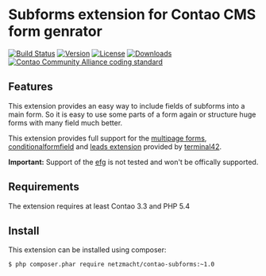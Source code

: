 
Subforms extension for Contao CMS form genrator
===============================================

[![Build Status](http://img.shields.io/travis/netzmacht/contao-subforms/master.svg?style=flat-square)](https://travis-ci.org/netzmacht/contao-subforms)
[![Version](http://img.shields.io/packagist/v/netzmacht/contao-subforms.svg?style=flat-square)](http://packagist.com/packages/netzmacht/contao-subforms)
[![License](http://img.shields.io/packagist/l/netzmacht/contao-subforms.svg?style=flat-square)](http://packagist.com/packages/netzmacht/contao-subforms)
[![Downloads](http://img.shields.io/packagist/dt/netzmacht/contao-subforms.svg?style=flat-square)](http://packagist.com/packages/netzmacht/contao-subforms)
[![Contao Community Alliance coding standard](http://img.shields.io/badge/cca-coding_standard-red.svg?style=flat-square)](https://github.com/contao-community-alliance/coding-standard)

Features
--------

This extension provides an easy way to include fields of subforms into a main form. So it is easy to use some parts of 
a form again or structure huge forms with many field much better.
 
This extension provides full support for the [multipage forms][terminal42.mp_forms], 
[conditionalformfield][terminal42.conditionalformfields] 
and [leads extension][terminal42.leads] provided by [terminal42][terminal42].

**Important:** Support of the [efg][efg] is not tested and won't be offically supported.
   
Requirements
------------

The extension requires at least Contao 3.3 and PHP 5.4

Install
-------

This extension can be installed using composer:

```
$ php composer.phar require netzmacht/contao-subforms:~1.0
```

[terminal42.mp_forms]: https://github.com/terminal42/contao-mp_forms
[terminal42.leads]: https://github.com/terminal42/contao-leads
[terminal42.conditionalformfields]: https://github.com/terminal42/contao-conditionalformfields
[terminal42]: https://www.terminal42.ch
[efg]: https://bitbucket.org/thk/efg
